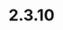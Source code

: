 ---
title: "2.3.10"
ARenderVersion: 3.1.14-2
ReleaseDate: 31/03/2019
FixVersion: 6
FixDate: 15/10/2019
StartPage: release-notes
---
